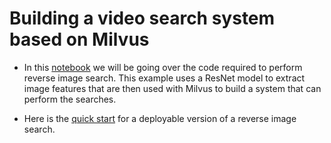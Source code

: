 # Building a video search system based on Milvus

- In this [notebook](video_similarity_search.ipynb) we will be going over the code required to perform reverse image search. This example uses a ResNet model to extract image features that are then used with Milvus to build a system that can perform the searches. 

- Here is the [quick start](QUICK_START.md) for a deployable version of a reverse image search.

